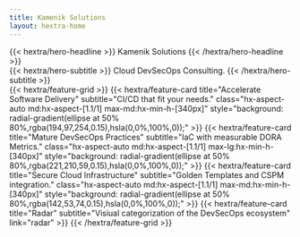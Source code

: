 ```yaml
---
title: Kamenik Solutions
layout: hextra-home
---
```


<div class="hx-mt-6 hx-mb-6">
{{< hextra/hero-headline >}}
  Kamenik Solutions
{{< /hextra/hero-headline >}}
</div>

<div class="hx-mb-12">
{{< hextra/hero-subtitle >}}
  Cloud DevSecOps Consulting.
{{< /hextra/hero-subtitle >}}
</div>

<!--
<div class="hx-mb-6">
Take control of your infrastructure:
{{< hextra/hero-button text="Get Started" link="about" >}}
</div>
-->

<div class="hx-mt-6"></div>
<!--
image="images/hextra-doc.webp"
imageClass="hx-top-[40%] hx-left-[24px] hx-w-[180%] sm:hx-w-[110%] dark:hx-opacity-80"
-->
{{< hextra/feature-grid >}}
  {{< hextra/feature-card
    title="Accelerate Software Delivery"
    subtitle="CI/CD that fit your needs."
    class="hx-aspect-auto md:hx-aspect-[1.1/1] max-md:hx-min-h-[340px]"
    style="background: radial-gradient(ellipse at 50% 80%,rgba(194,97,254,0.15),hsla(0,0%,100%,0));"
  >}}
  {{< hextra/feature-card
    title="Mature DevSecOps Practices"
    subtitle="IaC with measurable DORA Metrics."
    class="hx-aspect-auto md:hx-aspect-[1.1/1] max-lg:hx-min-h-[340px]"
    style="background: radial-gradient(ellipse at 50% 80%,rgba(221,210,59,0.15),hsla(0,0%,100%,0));"
  >}}
  {{< hextra/feature-card
    title="Secure Cloud Infrastructure"
    subtitle="Golden Templates and CSPM integration."
    class="hx-aspect-auto md:hx-aspect-[1.1/1] max-md:hx-min-h-[340px]"
    style="background: radial-gradient(ellipse at 50% 80%,rgba(142,53,74,0.15),hsla(0,0%,100%,0));"
  >}}
  {{< hextra/feature-card
    title="Radar"
    subtitle="Visiual categorization of the DevSecOps ecosystem"
    link="radar"
  >}}
  <!--
  {{< hextra/feature-card
    title="Resources"
    subtitle="Useful information about various topics"
    link="docs"
  >}}
  {{< hextra/feature-card
    title="Blog"
    subtitle="Glimpses into the intersection of development, security, and operations"
    link="blog"
  >}}
  -->
{{< /hextra/feature-grid >}}
